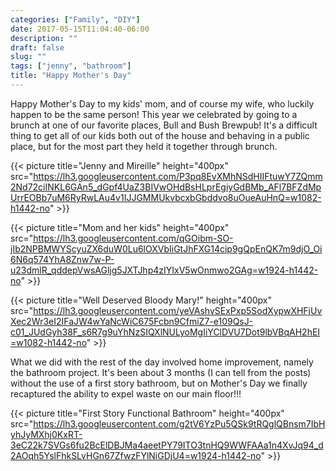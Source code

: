 ```yaml
---
categories: ["Family", "DIY"]
date: 2017-05-15T11:04:40-06:00
description: ""
draft: false
slug: ""
tags: ["jenny", "bathroom"]
title: "Happy Mother's Day"
---
```


Happy Mother's Day to my kids' mom, and of course my wife, who luckily happen to be the same person! This year we celebrated by going to a brunch at one of our favorite places, Bull and Bush Brewpub! It's a difficult thing to get all of our kids both out of the house and behaving in a public place, but for the most part they held it together through brunch.

{{< picture title="Jenny and Mireille" height="400px" src="https://lh3.googleusercontent.com/P3pq8EvXMhNSdHIIFtuwY7ZQmm2Nd72ciINKL6GAn5_dGpf4UaZ3BIVwOHdBsHLprEgiyGdBMb_AFl7BFZdMpUrrEOBb7uM6RyRwLAu4v1IJJGMMUkvbcxbGbddvo8uOueAuHnQ=w1082-h1442-no" >}}

{{< picture title="Mom and her kids" height="400px" src="https://lh3.googleusercontent.com/qGOibm-SO-jIb2NPBMWYScyuZX6duW0Lu6lOXVbIiGtJhFXG14cip9gQpEnQK7m9djO_Oi6N6q574YhA8Znw7w-P-u23dmlR_qddepVwsAGljg5JXTJhp4zIYIxV5wOnmwo2GAg=w1924-h1442-no" >}}

{{< picture title="Well Deserved Bloody Mary!" height="400px" src="https://lh3.googleusercontent.com/yeVAshvSExPxp5SodXypwXHFjUvXec2Wr3eI2IFaJW4wYaNcWiC675Fcbn9CfmiZ7-e109QsJ-c01_JUdGyh38F_s6R7g9uYhNzSIQXlNULyoMgIiYClDVU7Dot9lbVBqAH2hEI=w1082-h1442-no" >}}

What we did with the rest of the day involved home improvement, namely the bathroom project. It's been about 3 months (I can tell from the posts) without the use of a first story bathroom, but on Mother's Day we finally recaptured the ability to expel waste on our main floor!!!

{{< picture title="First Story Functional Bathroom" height="400px" src="https://lh3.googleusercontent.com/g2tV6YzPu5QSk9tRQglQBnsm7IbHyhJyMXhj0KxRT-3eC22k7SVGs6fu2BcElDBJMa4aeetPY79ITO3tnHQ9WWFAAa1n4XvJq94_d2AOqh5YslFhkSLvHGn67ZfwzFYlNiGDjU4=w1924-h1442-no" >}}
